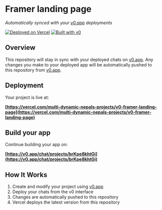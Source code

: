 # Framer landing page

*Automatically synced with your [v0.app](https://v0.app) deployments*

[![Deployed on Vercel](https://img.shields.io/badge/Deployed%20on-Vercel-black?style=for-the-badge&logo=vercel)](https://vercel.com/multi-dynamic-nepals-projects/v0-framer-landing-page)
[![Built with v0](https://img.shields.io/badge/Built%20with-v0.app-black?style=for-the-badge)](https://v0.app/chat/projects/brKpe8khtGi)

## Overview

This repository will stay in sync with your deployed chats on [v0.app](https://v0.app).
Any changes you make to your deployed app will be automatically pushed to this repository from [v0.app](https://v0.app).

## Deployment

Your project is live at:

**[https://vercel.com/multi-dynamic-nepals-projects/v0-framer-landing-page](https://vercel.com/multi-dynamic-nepals-projects/v0-framer-landing-page)**

## Build your app

Continue building your app on:

**[https://v0.app/chat/projects/brKpe8khtGi](https://v0.app/chat/projects/brKpe8khtGi)**

## How It Works

1. Create and modify your project using [v0.app](https://v0.app)
2. Deploy your chats from the v0 interface
3. Changes are automatically pushed to this repository
4. Vercel deploys the latest version from this repository